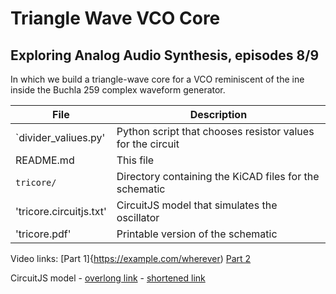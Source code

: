 # Triangle Wave VCO Core
## Exploring Analog Audio Synthesis, episodes 8/9

In which we build a triangle-wave core for a VCO reminiscent of
the ine inside the Buchla 259 complex waveform generator.

| File | Description |
| ---- | ----------- |
| `divider_valiues.py' | Python script that chooses resistor values for the circuit |
| README.md | This file |
| `tricore/` | Directory containing the KiCAD files for the schematic |
| 'tricore.circuitjs.txt' | CircuitJS model that simulates the oscillator |
| 'tricore.pdf' | Printable version of the schematic

Video links: [Part 1]{https://example.com/wherever) [Part 2](https://example.com/wherever)

CircuitJS model - [overlong link](https://www.falstad.com/circuit/circuitjs.html?ctz=CQAgjCAMB0l3AmEA2AzNA7ATi8gHACxhZwCskyWKVpI5dApgLRhgBQALiAXpOKgQJ0wSMAKF8ILGMgRYMySKTmowybMijQCyHjjwIwpZMdSkqYOCAAmDAGYBDAK4AbDmwBOw0aixJSIuCCfHy+cGwA7t78itFiClCRcagJAT5+iVFpQQR82WAExpncuEF4eNy6ZRWQbGAYQvnKeYEFRRCW8FYwtABKDADOAJYDHA4AdgDGDEk8kuIgqIT8gom9cc0b+FA7uSAsSCFapGzrS0IF5YvLRttHewc7IdAnUecrQu9iCDWe1xeoH7-cAIKqSLqnYEiKpfQyae6SQ5PF5sADm3B4INKggqYkCIT+OKxmiJIkBOww5HCXlJCHJpLUNUWingkIZ2wZCCOfD2+ORJy4cxB5PydKRUiwsCUWEKugI8jwpCKMB0qoQPEI+EgWBStE6Nnszjcs14wqQtPJtS4ilxYroCTJ4v2pGgOAwSmMpDwODAyxYL3kOkoOgakHEFystkcrncWVa6oqotNtTjoh+eQd6eKpEzppzmhEmJTdFWrGUcSMhyS+fAYk0NdYkAk1Ydlkapbb2Y7TZLEeV1dalbikAwVdT4CbLVEcF+WQdk-tBZn2fno8XtZ7tXW+WX2Xk8N2iKex0hDd3CX3x95SOer3XrG2Dd9zbnBef97hiUmIEponfvEkd8+GQaAAK6cD4FIZgqAIWAiBxOBUCWLAjGVKV2AcH9UALBMQDwNQQUxW19laCC6FdHAsF4eD1C9PAMBQCcISiX9a2WUdAOWYsOLYoQeMdYp+LtDBsLNRIvHwXFGRQK5GwkJjWQk2S5E0SSYiOTpWRY0ToSENTdOKfTQT05TSmLIyqn06StxkqSe30pQDx5I9uRRdF9Ow4DZN8G8kgA3i8PJVguL8oL-yC3DizwCKiIIwtflyCBcERKo2xSi48IAHQGIxspYUhss0+BspgRA-AISljEIJsGh0AqBnQfAqOIPwTAMMlCvAqBsq5TqIPgcASqSZLCIqPxbSLYbYhEU1xpBZNhqBGa+Dm75ZxAVbATGjI1q-Dadq2-afASHlMGYVgtDK9VKvwXIKsEExLsgdh0RwY7NDe-gMgJKI0pBVKRzTMEkksNcDNBtNLRBwHiQnMGCHVYoIaCRHVoRl8NqW9HMdxHzxJx-ggU276FOLNHEd0SRsfM3lscpsTzMgW1yXpgTai8ZGBM56y8K5cJ1m57ZOccq8XP5ThewnIod2VEitFVNAGkVOQdSbWgmBVXQllBDByhU5R2kjQ0Ywl0hSxFs9ZZYHYNe0LWDHUPXcANpc+CjI13C4M2LiHJ9yz4a2XRHbUcAR1gsACIpbYVlIeGUHBUDVpiDWjY1xxEAj8iHYsn3YrkApz1pDqTAkOZhgpEc5jVdkT8J0Sr2Ty82UvArTTFVsin8qT+Dv26WztQhZGzVs7VaRYREFjx6NgAAdW4C6LpyuVAnmhsGVLhoGMc5jfWB0jfajnvecNKY+QQIleCSIUJyzEDIkILCrRBAAA-AAVAAZAhVG6gY9gQQq50AEDBgCJbCBgvQ6kLAjVAJUQDAIQEAvKmt5TmF8LIMB+B1RwMgIVZBdtUE6lwAgTBBgCAlUwA-CB3pVDqhgYVXI2UX4cBcN-MADBrBMAAI7jAAPocN-ltEIPVcjCIGBxMRSFoBIRkbIuRmhgFgGgIgg4FDRysEpInQQchsCUjgQg7QSCBi2y6NhESPx4I6kVNFZAOC8HGNKvAMxW1LFLC9NhNRhh6ikC0QjeQ8h6oFFwQMZhrDVAcO4XwiJABBJRhxCp4GgL6ZJ+FUkpPgT1ZR-V+qoCMTIXWgIAgzSQkzXA+jsqwVEdk+A7DVEgNgGoKiCgSA4G1I2YBYiwAUOepQeilAQ5tMsB06AjtCmsB+CU70ticqMJCSwthESeH8M4dEhAyjf7+WCf-QBdTQFhhIJABAxgGjPh0OUgYKiRD4MEG4gw3oI7YSQh03+XSHHaG-tYn4OAfFoEBGo-ZiBjlEEIGcmZwTQkLM4UsgRWyBqwoyTlPJmAmzEDud-MM7jnkIKMbbToPi8Q6zpIchGdicr4LxaoWh6giXqmGe6IgVELGJzMIvBh4L5nhKhVE6wGy+DAKgiwWB9SOKjgqkzcoVU-kgIRbUq5bylZYIRo5Eh+FpmdPwQqshXJjAqrUJ4wGYryiKnwFKoJTCOXsK5cspg0Sei8plTivZgIMAnMQC6xUWBzm5N2VKGcXpLDIGILrAoZI1W-xYN0+A1iA1BvwkQOk0zbbumda6w57rzDZUUOasJlruEz2WfaxRjrkWJxlO6XWZtRxHK9UihoJgKAYFOc+aKpKI3Crqg2pthAW3yrDNqMVFan7VoGFmuZObFn5phdlTZ07ugVL5TsuVoCA0UEpfWgIfhzmXOAf6cg8VCjyhIOYdQpLXm7uegmA9rTj0YDUSutAdZyAbsUbMiFnLIkFuCUYMRFR+W1sKI2z0ILEr4XObKs9ayEDqhQkqAoyA0A5jwGGr9eVIPQdQnBhDus1WYAA7cL0ggQOvLNWOyFH6Ym0C-V0X+2zEV1P9GGNAtKoPakBBerdRi1kynosoMwAgmxEGQOdIV6qLmuh4L+Pjd1BPCbykoxjgIEYsZ1FyOVJG325uhTy4BGmInWE-X1BdpH336YEUWlgxGXgXvVE2bC5hvgcYs+SsgIgjkGDpL6cQQ03g3E8lCBYxYzCiGxkF8AzckihcrDyIK4Wojf2C1ceL-ATqzCCikesRcUtxaCtXJLUXsytFlJUC4RXiyqiCEUcrlxfjfh+LjVYdWwv52eF0CAXH3QPvqKoEcN6nrsHWI1-Lg2qqixIjeE8PmARAkG4dYsM3pveVWLUAA9j+KgloQAAA98KsAAEZ0C0BASQ4BwBsFWwYRYSJv5KgOzADop2gA) - [shortened link](https://tinyurl.com/29b687el)
